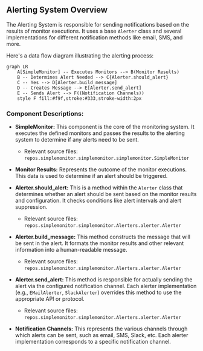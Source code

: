## Alerting System Overview

The Alerting System is responsible for sending notifications based on the results of monitor executions. It uses a base `Alerter` class and several implementations for different notification methods like email, SMS, and more.

Here's a data flow diagram illustrating the alerting process:

```mermaid
graph LR
    A[SimpleMonitor] -- Executes Monitors --> B(Monitor Results)
    B -- Determines Alert Needed --> C{Alerter.should_alert}
    C -- Yes --> D[Alerter.build_message]
    D -- Creates Message --> E[Alerter.send_alert]
    E -- Sends Alert --> F((Notification Channels))
    style F fill:#f9f,stroke:#333,stroke-width:2px
```

### Component Descriptions:

*   **SimpleMonitor:** This component is the core of the monitoring system. It executes the defined monitors and passes the results to the alerting system to determine if any alerts need to be sent.
    *   Relevant source files: `repos.simplemonitor.simplemonitor.simplemonitor.SimpleMonitor`

*   **Monitor Results:** Represents the outcome of the monitor executions. This data is used to determine if an alert should be triggered.

*   **Alerter.should_alert:** This is a method within the `Alerter` class that determines whether an alert should be sent based on the monitor results and configuration. It checks conditions like alert intervals and alert suppression.
    *   Relevant source files: `repos.simplemonitor.simplemonitor.Alerters.alerter.Alerter`

*   **Alerter.build_message:** This method constructs the message that will be sent in the alert. It formats the monitor results and other relevant information into a human-readable message.
    *   Relevant source files: `repos.simplemonitor.simplemonitor.Alerters.alerter.Alerter`

*   **Alerter.send_alert:** This method is responsible for actually sending the alert via the configured notification channel. Each alerter implementation (e.g., `EMailAlerter`, `SlackAlerter`) overrides this method to use the appropriate API or protocol.
    *   Relevant source files: `repos.simplemonitor.simplemonitor.Alerters.alerter.Alerter`

*   **Notification Channels:** This represents the various channels through which alerts can be sent, such as email, SMS, Slack, etc. Each alerter implementation corresponds to a specific notification channel.
